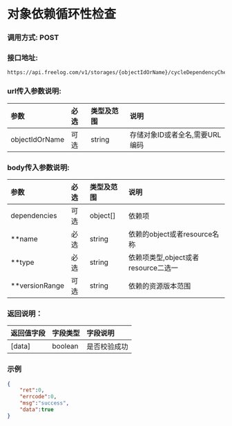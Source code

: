 # 对象依赖循环性检查

### 调用方式: POST

### 接口地址:

```
https://api.freelog.com/v1/storages/{objectIdOrName}/cycleDependencyCheck
```

### url传入参数说明:

| 参数 | 必选 | 类型及范围 | 说明 |
| :--- | :--- | :--- | :--- |
| objectIdOrName | 可选 | string | 存储对象ID或者全名,需要URL编码 |

### body传入参数说明:

| 参数 | 必选 | 类型及范围 | 说明 |
| :--- | :--- | :--- | :--- |
| dependencies | 可选 | object[] | 依赖项 |
| **name | 必选 | string | 依赖的object或者resource名称 |
| **type | 必选 | string | 依赖项类型,object或者resource二选一 |
| **versionRange | 可选 | string | 依赖的资源版本范围 |

### 返回说明：

| 返回值字段 | 字段类型 | 字段说明 |
| :--- | :--- | :--- |
| [data] | boolean | 是否校验成功 |

### 示例

```json
{
    "ret":0,
    "errcode":0,
    "msg":"success",
    "data":true
}

```


